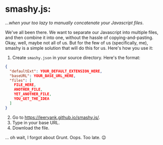 # smashy.js:
*...when your too lazy to manually concatenate your Javascript files*.


We've all been there. We want to separate our Javascript into multiple files, and then combine it into one, without the hassle of copying-and-pasting. Okay, well, maybe not all of us. But for the few of us (specifically, me), smashy is a simple solution that will do this for us. Here's how you use it:

1. Create `smashy.json` in your source directory. Here's the format:
```json
{
  "defaultExt": YOUR_DEFAULT_EXTENSION_HERE,
  "baseURL": YOUR_BASE_URL_HERE,
  "files": [
    FILE_HERE,
    ANOTHER_FILE,
    YET_ANOTHER_FILE,
    YOU_GET_THE_IDEA
  ]
}
```
2. Go to https://leeryank.github.io/smashy.js/.
3. Type in your base URL.
4. Download the file.

... oh wait, I forgot about Grunt. Oops. Too late. 😉
